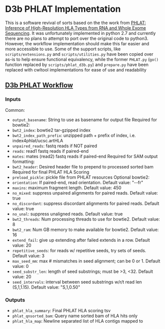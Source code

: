 # D3b PHLAT Implementation

This is a software revival of sorts based on the the work from [PHLAT: Inference of High-Resolution HLA Types from RNA and Whole Exome Sequencing](https://pubmed.ncbi.nlm.nih.gov/29858810/).
It was unfortunately implemented in python 2.7 and currently there are no plans to attempt to port over the original code to python3.
However, the workflow implementation should make this far easier and more accessible to use.
Some of the support scripts, like `scripts/extensions.py` and `scripts/utilities.py` have been copied over as-is to help ensure functional equivalency, while the former `PHLAT.py` (`go()` function replaced by `scripts/phlat_d3b.py`) and `prepare.py` have been replaced with cwltool implementations for ease of use and readability

## [D3b PHLAT Workflow](workflow/d3b_phlat_hla_type_wf.cwl)

### Inputs
Common:
 - `output_basename`: String to use as basename for output file
Required for bowtie2:
 - `bwt2_index`: bowtie2 tar-gzipped index
 - `bwt2_index_path_prefix`: unzipped path + prefix of index, i.e. index4phlat/ucsc.artHLA
 - `unpaired_reads`: fastq reads if NOT paired
 - `reads`: read1 fastq reads if paired-end
 - `mates`: mates (read2) fastq reads if paired-end
Required for SAM output formatting:
 - `bwt2_header`: Desired header file to prepend to processed sorted bam
Required for final PHLAT HLA Scoring
 - `preload_pickle`: pickle file from PHLAT resources
Optional bowtie2:
 - `orientation`: If paired-end, read orientation. Default value: "--fr"
 - `maxins`: maximum fragment length. Default value: 450
 - `no_mixed`: suppress unpaired alignments for paired reads. Default value: true
 - `no_discordant`: suppress discordant alignments for paired reads. Default value: true
 - `no_unal`: suppress unaligned reads. Default value: true
 - `bwt2_threads`: Num processing threads to use for bowtie2. Default value: 8
 - `bwt2_ram`: Num GB memory to make available for bowtie2. Default value: 16
 - `extend_fail`: give up extending after <int> failed extends in a row. Default value: 20
 - `repetitive_seeds`: for reads w/ repetitive seeds, try <int> sets of seeds. Default value: 3
 - `max_seed_mm`: max # mismatches in seed alignment; can be 0 or 1. Default value: 0
 - `seed_substr_len`: length of seed substrings; must be >3, <32. Default value: 20
 - `seed_intervals`: interval between seed substrings w/r/t read len (S,1,1.15). Default value: "S,1,0.50"
### Outputs
 - `phlat_hla_summary`: Final PHLAT HLA scoring tsv
 - `phlat_qnsorted_bam`: Query name sorted bam of HLA hits only
 - `phlat_hla_map`: Newline separated list of HLA contigs mapped to

